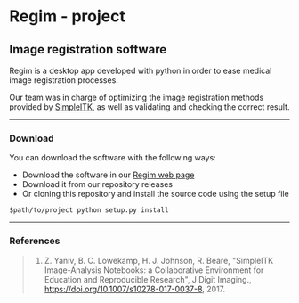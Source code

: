 # Regim - project
## Image registration software

Regim is a desktop app developed with python in order to ease medical image registration processes.

Our team was in charge of optimizing the image registration methods provided by [SimpleITK](http://www.simpleitk.org/), as well as validating and checking the correct result.

___

### Download

You can download the software with the following ways:

- Download the software in our [Regim web page](https://fabirt.github.io/Regim-project/Regim-Web/)
- Download it from our repository releases
- Or cloning this repository and install the source code using the setup file
```
$path/to/project python setup.py install
```

___

### References
>1. Z. Yaniv, B. C. Lowekamp, H. J. Johnson, R. Beare, "SimpleITK Image-Analysis Notebooks: a Collaborative Environment for Education and Reproducible Research", J Digit Imaging., https://doi.org/10.1007/s10278-017-0037-8, 2017.
